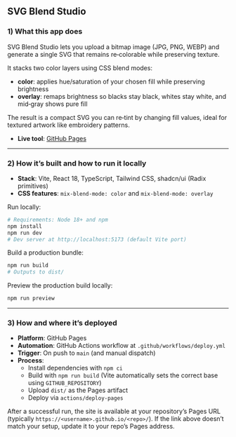 ## SVG Blend Studio

### 1) What this app does
SVG Blend Studio lets you upload a bitmap image (JPG, PNG, WEBP) and generate a single SVG that remains re‑colorable while preserving texture.

It stacks two color layers using CSS blend modes:
- **color**: applies hue/saturation of your chosen fill while preserving brightness
- **overlay**: remaps brightness so blacks stay black, whites stay white, and mid‑gray shows pure fill

The result is a compact SVG you can re‑tint by changing fill values, ideal for textured artwork like embroidery patterns.

- **Live tool**: [GitHub Pages](https://marcharlier.github.io/blend-svg-studio/) 

---

### 2) How it’s built and how to run it locally
- **Stack**: Vite, React 18, TypeScript, Tailwind CSS, shadcn/ui (Radix primitives)
- **CSS features**: `mix-blend-mode: color` and `mix-blend-mode: overlay`

Run locally:
```sh
# Requirements: Node 18+ and npm
npm install
npm run dev
# Dev server at http://localhost:5173 (default Vite port)
```

Build a production bundle:
```sh
npm run build
# Outputs to dist/
```

Preview the production build locally:
```sh
npm run preview
```

---

### 3) How and where it’s deployed
- **Platform**: GitHub Pages
- **Automation**: GitHub Actions workflow at `.github/workflows/deploy.yml`
- **Trigger**: On push to `main` (and manual dispatch)
- **Process**:
  - Install dependencies with `npm ci`
  - Build with `npm run build` (Vite automatically sets the correct base using `GITHUB_REPOSITORY`)
  - Upload `dist/` as the Pages artifact
  - Deploy via `actions/deploy-pages`

After a successful run, the site is available at your repository’s Pages URL (typically `https://<username>.github.io/<repo>/`). If the link above doesn’t match your setup, update it to your repo’s Pages address.
